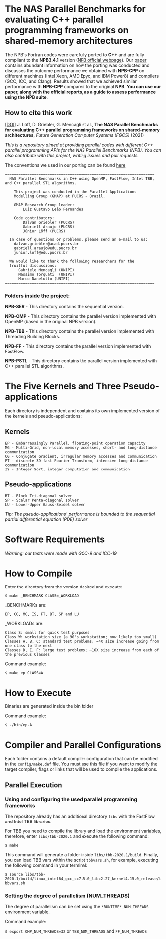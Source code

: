 # The NAS Parallel Benchmarks for evaluating C++ parallel programming frameworks on shared-memory architectures

The NPB's Fortran codes were carefully ported to **C++** and are fully compliant to the **NPB3.4.1** version ([NPB official webpage](https://www.nas.nasa.gov/publications/npb.html)). Our [paper](https://doi.org/10.1016/j.future.2021.07.021) contains abundant information on how the porting was conducted and discusses the outcome performance we obtained with **NPB-CPP** on different machines (Intel Xeon, AMD Epyc, and IBM Power8) and compilers (GCC, ICC, and Clang). Results showed that we achieved similar performance with **NPB-CPP** compared to the original **NPB**. **You can use our paper, along with the official reports, as a guide to assess performance using the NPB suite**.

## How to cite this work
  
[[DOI]](https://doi.org/10.1016/j.future.2021.07.021) J. Löff, D. Griebler, G. Mencagli et al., **The NAS Parallel Benchmarks for evaluating C++ parallel programming frameworks on shared-memory architectures**, *Future Generation Computer Systems (FGCS)* (2021)


*This is a repository aimed at providing parallel codes with different C++ parallel programming APIs for the NAS Parallel Benchmarks (NPB). You can also contribute with this project, writing issues and pull requests.*

The conventions we used in our porting can be found [here](notes-conventions.md)


    ===================================================================
      NAS Parallel Benchmarks in C++ using OpenMP, FastFlow, Intel TBB, and C++ parallel STL algorithms.

        This project was conducted in the Parallel Applications
        Modelling Group (GMAP) at PUCRS - Brazil.

        GMAP Research Group leader:
            Luiz Gustavo Leão Fernandes

        Code contributors: 
            Dalvan Griebler (PUCRS)
            Gabriell Araujo (PUCRS)
            Júnior Löff (PUCRS)

      In case of questions or problems, please send an e-mail to us:	
        dalvan.griebler@acad.pucrs.br
        gabriell.araujo@edu.pucrs.br			
        junior.loff@edu.pucrs.br				

      We would like to thank the following researchers for the 
      fruitful discussions:
          Gabriele Mencagli	(UNIPI)
          Massimo Torquati	(UNIPI)
          Marco Danelutto (UNIPI)
    ===================================================================


### Folders inside the  project:

**NPB-SER** - This directory contains the sequential version.

**NPB-OMP** - This directory contains the parallel version implemented with OpenMP (based in the original NPB version).

**NPB-TBB** - This directory contains the parallel version implemented with Threading Building Blocks.

**NPB-FF** - This directory contains the parallel version implemented with FastFlow.

**NPB-PSTL** - This directory contains the parallel version implemented with C++ parallel STL algorithms.

# The Five Kernels and Three Pseudo-applications

Each directory is independent and contains its own implemented version of the kernels and pseudo-applications:

## Kernels

	EP - Embarrassingly Parallel, floating-point operation capacity
	MG - Multi-Grid, non-local memory accesses, short- and long-distance communication
	CG - Conjugate Gradient, irregular memory accesses and communication
	FT - discrete 3D fast Fourier Transform, intensive long-distance communication
	IS - Integer Sort, integer computation and communication

## Pseudo-applications

	BT - Block Tri-diagonal solver
	SP - Scalar Penta-diagonal solver
	LU - Lower-Upper Gauss-Seidel solver

*Tip: The pseudo-applications' performance is bounded to the sequential partial differential equation (PDE) solver*

# Software Requirements

*Warning: our tests were made with GCC-9 and ICC-19*

# How to Compile 

Enter the directory from the version desired and execute:

`$ make _BENCHMARK CLASS=_WORKLOAD`

_BENCHMARKs are: 
		
	EP, CG, MG, IS, FT, BT, SP and LU 
																										
_WORKLOADs are: 
	
	Class S: small for quick test purposes
	Class W: workstation size (a 90's workstation; now likely too small)	
	Classes A, B, C: standard test problems; ~4X size increase going from one class to the next	
	Classes D, E, F: large test problems; ~16X size increase from each of the previous Classes  


Command example:

`$ make ep CLASS=A`

# How to Execute

Binaries are generated inside the bin folder

Command example:
	
`$ ./bin/ep.A`

# Compiler and Parallel Configurations

Each folder contains a default compiler configuration that can be modified in the `config/make.def` file.
You must use this file if you want to modify the target compiler, flags or links that will be used to compile the applications.

## Parallel Execution

### Using and configuring the used parallel programming frameworks

The repository already has an additional directory `libs` with the FastFlow and Intel TBB libraries.

For TBB you need to compile the library and load the environment variables, therefore, enter `libs/tbb-2020.1` and execute the following command:

`$ make`

This command will generate a folder inside `libs/tbb-2020.1/build`. Finally, you can load TBB vars within the script `tbbvars.sh`, for example, executing the following command in your terminal:

`$ source libs/tbb-2020.1/build/linux_intel64_gcc_cc7.5.0_libc2.27_kernel4.15.0_release/tbbvars.sh`

### Setting the degree of parallelism (NUM_THREADS)

The degree of parallelism can be set using the `*RUNTIME*_NUM_THREADS` environment variable.

Command example:
		
`$ export OMP_NUM_THREADS=32`
or
`TBB_NUM_THREADS` and `FF_NUM_THREADS`
